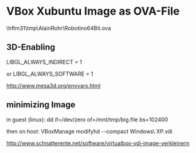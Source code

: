 # VBox Xubuntu Image as OVA-File

\\hftm31\tmp\AlainRohr\Robotino64Bit.ova

## 3D-Enabling
LIBGL_ALWAYS_INDIRECT = 1

or
LIBGL_ALWAYS_SOFTWARE = 1

http://www.mesa3d.org/envvars.html


## minimizing Image

in guest (linux): dd if=/dev/zero of=/mnt/tmp/big.file bs=102400 

then on host: VBoxManage modifyhd --compact Windows\ XP.vdi 

http://www.schnatterente.net/software/virtualbox-vdi-image-verkleinern